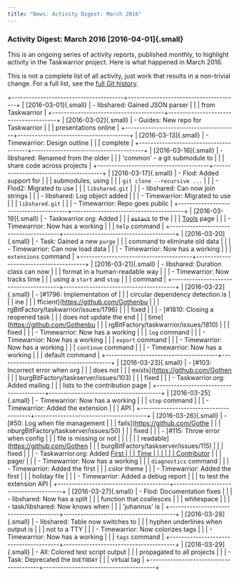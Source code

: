 ```yaml
---
title: "News: Activity Digest: March 2016"
---
```


### Activity Digest: March 2016 [2016-04-01]{.small}

This is an ongoing series of activity reports, published monthly, to highlight
activity in the Taskwarrior project. Here is what happened in March 2016.

This is not a complete list of all activity, just work that results in a
non-trivial change. For a full list, see the [full Git
history](https://github.com/GothenburgBitFactory/taskwarrior/commits/2.6.0).

+---------------------------------------+---------------------------------------+
| [2016-03-01]{.small}                  | -   libshared: Gained JSON parser     |
|                                       |     from Taskwarrior                  |
+---------------------------------------+---------------------------------------+
| [2016-03-02]{.small}                  | -   Guides: New repo for Taskwarrior  |
|                                       |     presentations online              |
+---------------------------------------+---------------------------------------+
| [2016-03-13]{.small}                  | -   Timewarrior: Design outline       |
|                                       |     complete                          |
+---------------------------------------+---------------------------------------+
| [2016-03-16]{.small}                  | -   libshared: Renamed from the older |
|                                       |     \'common\' - a git submodule to   |
|                                       |     share code across projects        |
+---------------------------------------+---------------------------------------+
| [2016-03-17]{.small}                  | -   Flod: Added support for           |
|                                       |     submodules, using                 |
|                                       |     `git clone --recursive ...`       |
|                                       | -   Flod2: Migrated to use            |
|                                       |     `libshared.git`                   |
|                                       | -   libshared: Can now join strings   |
|                                       | -   libshared: Log object added       |
|                                       | -   Timewarrior: Migrated to use      |
|                                       |     `libshared.git`                   |
|                                       | -   Timewarrior: Repo goes public     |
+---------------------------------------+---------------------------------------+
| [2016-03-19]{.small}                  | -   Taskwarrior.org: Added            |
|                                       |     ~~`estact`~~ to the               |
|                                       |     [Tools](/tools/index.html) page   |
|                                       | -   Timewarrior: Now has a working    |
|                                       |     `help` command                    |
+---------------------------------------+---------------------------------------+
| [2016-03-20]{.small}                  | -   Task: Gained a new `purge`        |
|                                       |     command to eliminate old data     |
|                                       | -   Timewarrior: Can now load data    |
|                                       | -   Timewarrior: Now has a working    |
|                                       |     `extensions` command              |
+---------------------------------------+---------------------------------------+
| [2016-03-21]{.small}                  | -   libshared: Duration class can now |
|                                       |     format in a human-readable way    |
|                                       | -   Timewarrior: Now tracks time      |
|                                       |     using a `start` and `stop`        |
|                                       |     command                           |
+---------------------------------------+---------------------------------------+
| [2016-03-22]{.small}                  | -   [\#1796: Implementation of        |
|                                       |     circular dependency detection is  |
|                                       |     ine                               |
|                                       | fficient](https://github.com/Gothenbu |
|                                       | rgBitFactory/taskwarrior/issues/1796) |
|                                       |     fixed                             |
|                                       | -   [\#1810: Closing a reopened task  |
|                                       |     does not update the end           |
|                                       |     time](https://github.com/Gothenbu |
|                                       | rgBitFactory/taskwarrior/issues/1810) |
|                                       |     fixed                             |
|                                       | -   Timewarrior: Now has a working    |
|                                       |     `log` command                     |
|                                       | -   Timewarrior: Now has a working    |
|                                       |     `export` command                  |
|                                       | -   Timewarrior: Now has a working    |
|                                       |     `continue` command                |
|                                       | -   Timewarrior: Now has a working    |
|                                       |     default command                   |
+---------------------------------------+---------------------------------------+
| [2016-03-23]{.small}                  | -   [\#103: Incorrect error when org  |
|                                       |     does not                          |
|                                       |     exists](https://github.com/Gothen |
|                                       | burgBitFactory/taskserver/issues/103) |
|                                       |     fixed                             |
|                                       | -   Taskwarrior.org: Added mailing    |
|                                       |     lists to the contribution page    |
+---------------------------------------+---------------------------------------+
| [2016-03-25]{.small}                  | -   Timewarrior: Now has a working    |
|                                       |     `stop` command                    |
|                                       | -   Timewarrior: Added the extension  |
|                                       |     API                               |
+---------------------------------------+---------------------------------------+
| [2016-03-26]{.small}                  | -   [\#50: Log when file management   |
|                                       |     fails](https://github.com/Gothe   |
|                                       | nburgBitFactory/taskserver/issues/50) |
|                                       |     fixed                             |
|                                       | -   [\#115: Throw error when config   |
|                                       |     file is missing or not            |
|                                       |                                       |
|                                       |   readable](https://github.com/Gothen |
|                                       | burgBitFactory/taskserver/issues/115) |
|                                       |     fixed                             |
|                                       | -   Taskwarrior.org: Added [First     |
|                                       |     Time                              |
|                                       |                                       |
|                                       |   Contributor](/docs/first_time.html) |
|                                       |     page/                             |
|                                       | -   Timewarrior: Now has a working    |
|                                       |     `diagnostics` command             |
|                                       | -   Timewarrior: Added the first      |
|                                       |     color theme                       |
|                                       | -   Timewarrior: Added the first      |
|                                       |     holiday file                      |
|                                       | -   Timewarrior: Added a debug report |
|                                       |     to test the extension API         |
+---------------------------------------+---------------------------------------+
| [2016-03-27]{.small}                  | -   Flod: Documentation fixes         |
|                                       | -   libshared: Now has a split        |
|                                       |     function that coallesces          |
|                                       |     whitespace                        |
|                                       | -   task/libshared: Now knows when    |
|                                       |     \'juhannus\' is                   |
+---------------------------------------+---------------------------------------+
| [2016-03-28]{.small}                  | -   libshared: Table now switches to  |
|                                       |     hyphen underlines when output is  |
|                                       |     not to a TTY                      |
|                                       | -   Timewarrior: Now colorizes tags   |
|                                       | -   Timewarrior: Now has a working    |
|                                       |     `tags` command                    |
+---------------------------------------+---------------------------------------+
| [2016-03-29]{.small}                  | -   All: Colored test script output   |
|                                       |     propagated to all projects        |
|                                       | -   Task: Deprecated the `DUETODAY`   |
|                                       |     virtual tag                       |
+---------------------------------------+---------------------------------------+
